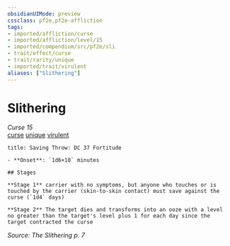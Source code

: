 ```yaml
---
obsidianUIMode: preview
cssclass: pf2e,pf2e-affliction
tags:
- imported/affliction/curse
- imported/affliction/level/15
- imported/compendium/src/pf2e/sli
- trait/effect/curse
- trait/rarity/unique
- imported/trait/virulent
aliases: ["Slithering"]
---
```

# Slithering
*Curse 15*  
[curse](curse.md)  [unique](unique.md)  [virulent](virulent.md)  

```ad-inline-affliction
title: Saving Throw: DC 37 Fortitude

- **Onset**: `1d6×10` minutes

## Stages

**Stage 1** carrier with no symptoms, but anyone who touches or is touched by the carrier (skin-to-skin contact) must save against the curse (`1d4` days)

**Stage 2** The target dies and transforms into an ooze with a level no greater than the target's level plus 1 for each day since the target contracted the curse
```

*Source: The Slithering p. 7*